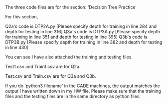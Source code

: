 The three code files are for the section: 'Decision Tree Practice'

For this section,

Q2a's code is DTP2A.py [Please specify depth for training in line 284 and depth for testing in line 316]
Q3a's code is DTP3A.py [Please specify depth for training in line 351 and depth for testing in line 395]
Q3b's code is DTP3B.py [Please specify depth for training in line 382 and depth for testing in line 430]

You can see I have also attached the training and testing files. 

Test1.csv and Train1.csv are for Q2a.

Test.csv and Train.csv are for Q3a and Q3b.

If you do 'python3 filename' in the CADE machines, the output matches the output I have written down in my HW file. Please make sure
that the training files and the testing files are in the same directory as python files.


